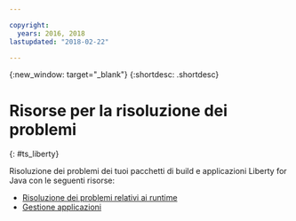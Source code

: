 ```yaml
---

copyright:
  years: 2016, 2018
lastupdated: "2018-02-22"

---
```


{:new_window: target="_blank"}
{:shortdesc: .shortdesc}

# Risorse per la risoluzione dei problemi
{: #ts_liberty}

Risoluzione dei problemi dei tuoi pacchetti di build e applicazioni Liberty for Java con le seguenti risorse:

* [Risoluzione dei problemi relativi ai runtime](/docs/runtimes-common/ts_runtimes.html#runtimes)
* [Gestione applicazioni](/docs/runtimes-common/app_mng.html)

